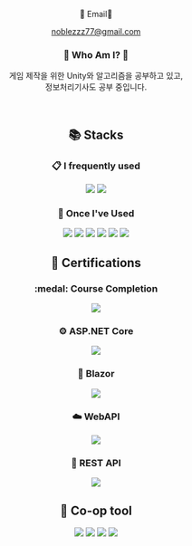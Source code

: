 <div align="center">

:email: Email:email:

noblezzz77@gmail.com

### :tada: Who Am I? :tada:

게임 제작을 위한 Unity와 알고리즘을 공부하고 있고,
<br/>
정보처리기사도 공부 중입니다.
  
<br/>

## 📚 Stacks
  
### :clipboard: I frequently used

<img src="https://img.shields.io/badge/-C%23-239120?logo=Csharp&logoColor=white">

<img src="https://img.shields.io/badge/Unity-FFFFFF?logo=Unity&logoColor=black">

### :beginner: Once I've Used

<img src="https://img.shields.io/badge/C-A8B9CC?logo=C&logoColor=white">

<img src="https://img.shields.io/badge/-C++-00599C?logo=C%2B%2B&logoColor=white">

<img src="https://img.shields.io/badge/Java-007396?logo=Java&logoColor=white">

<img src="https://img.shields.io/badge/MSSQL-CC2927?logo=microsoft-sql-server&logoColor=white">

<img src="https://img.shields.io/badge/UnrealEngine-0B0B0B?logo=UnrealEngine&logoColor=white">

<img src="https://img.shields.io/badge/Python-3776AB?logo=python&logoColor=white">

## 🏅 Certifications

### :medal: Course Completion

<img src="https://img.shields.io/badge/Completed-Course-brightgreen?logo=check-circle&logoColor=white">

### :gear: ASP.NET Core

<img src="https://img.shields.io/badge/ASP.NET%20Core-Completed-purple?logo=dotnet&logoColor=white">

### :satellite: Blazor

<img src="https://img.shields.io/badge/Blazor-Completed-purple?logo=blazor&logoColor=white">

### :cloud: WebAPI

<img src="https://img.shields.io/badge/WebAPI-Completed-blue?logo=webapi&logoColor=white">

### :link: REST API

<img src="https://img.shields.io/badge/REST%20API-Completed-blue?logo=restapi&logoColor=white">

## :speech_balloon: Co-op tool

<img src="https://img.shields.io/badge/GitHub-181717?logo=GitHub&logoColor=white">

<img src="https://img.shields.io/badge/Slack-4A154B?logo=Slack&logoColor=white">

<img src="https://img.shields.io/badge/Discord-5865F2?logo=Discord&logoColor=white">

<img src="https://img.shields.io/badge/Notion-000000?logo=Notion&logoColor=white">

<br/>
<br/>
